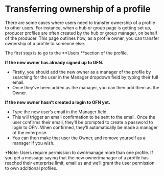 # Transferring ownership of a profile

There are some cases where users need to transfer ownership of a profile to other users. For instance, when a hub or group page is getting set up, producer profiles are often created by the hub or group manager, on behalf of the producer. This page outlines how, as a profile owner, you can transfer ownership of a profile to someone else.

The first step is to go to the **Users **section of the profile.

**If the new owner has already signed up to OFN.**

* Firstly, you should add the new owner as a manager of the profile by searching for the user in the Manager dropdown field by typing their full email.
* Once they’ve been added as the manager, you can then add them as the Owner.

**If the new owner hasn’t created a login to OFN yet.**

* Type the new user’s email in the Manager field.
* This will trigger an email confirmation to be sent to the email. Once the user confirms their email, they’ll be prompted to create a password to login to OFN. When confirmed, they’ll automatically be made a manager of the enterprise.
* You can then make that user the Owner, and remove yourself as a manager if you wish.

\*Note: Users require permission to own/manage more than one profile. If you get a message saying that the new owner/manager of a profile has reached their enterprise limit, email us and we’ll grant the user permission to own additional profiles.

